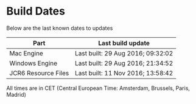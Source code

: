 # Build Dates

Below are the last known dates to updates

Part | Last build update
-----|-----
Mac Engine | Last built: 29 Aug 2016; 09:32:02
Windows Engine | Last built: 29 Aug 2016; 21:34:52
JCR6 Resource Files | Last built: 11 Nov 2016; 13:58:42
All times are in CET (Central European Time: Amsterdam, Brussels, Paris, Madrid)



